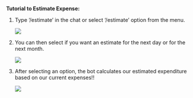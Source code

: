 ﻿**Tutorial to Estimate Expense:**

1. Type ‘/estimate’ in the chat or select ‘/estimate’ option from the menu.

   ![](./images/Aspose.Words.055eb371-ead8-49d0-93f1-e3f6471b7b28.001.png)

2. You can then select if you want an estimate for the next day or for the next month.

   ![](./images/Aspose.Words.055eb371-ead8-49d0-93f1-e3f6471b7b28.002.png)

3. After selecting an option, the bot calculates our estimated expenditure based on our current expenses!!

   ![](./images/Aspose.Words.055eb371-ead8-49d0-93f1-e3f6471b7b28.003.png)

